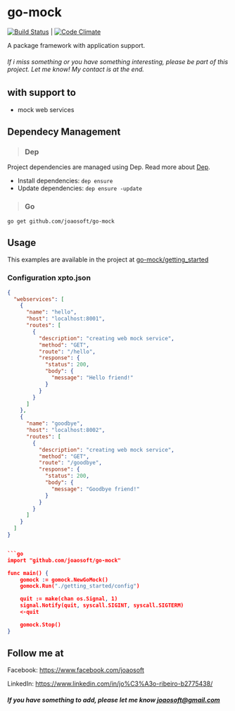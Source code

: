 # go-mock
[![Build Status](https://travis-ci.org/joaosoft/go-mock.svg?branch=master)](https://travis-ci.org/joaosoft/go-mock) | [![Code Climate](https://codeclimate.com/github/joaosoft/go-mock/badges/coverage.svg)](https://codeclimate.com/github/joaosoft/go-mock)

A package framework with application support. 
###### If i miss something or you have something interesting, please be part of this project. Let me know! My contact is at the end.

## with support to
* mock web services

## Dependecy Management 
>### Dep

Project dependencies are managed using Dep. Read more about [Dep](https://github.com/golang/dep).
* Install dependencies: `dep ensure`
* Update dependencies: `dep ensure -update`

>### Go
```
go get github.com/joaosoft/go-mock
```

## Usage 
This examples are available in the project at [go-mock/getting_started](https://github.com/joaosoft/go-mock/tree/master/getting_started)

### Configuration xpto.json
```json
{
  "webservices": [
    {
      "name": "hello",
      "host": "localhost:8001",
      "routes": [
        {
          "description": "creating web mock service",
          "method": "GET",
          "route": "/hello",
          "response": {
            "status": 200,
            "body": {
              "message": "Hello friend!"
            }
          }
        }
      ]
    },
    {
      "name": "goodbye",
      "host": "localhost:8002",
      "routes": [
        {
          "description": "creating web mock service",
          "method": "GET",
          "route": "/goodbye",
          "response": {
            "status": 200,
            "body": {
              "message": "Goodbye friend!"
            }
          }
        }
      ]
    }
  ]
}


```go
import "github.com/joaosoft/go-mock"

func main() {
    gomock := gomock.NewGoMock()
    gomock.Run("./getting_started/config")

    quit := make(chan os.Signal, 1)
    signal.Notify(quit, syscall.SIGINT, syscall.SIGTERM)
    <-quit

    gomock.Stop()
}
```

## Follow me at
Facebook: https://www.facebook.com/joaosoft

LinkedIn: https://www.linkedin.com/in/jo%C3%A3o-ribeiro-b2775438/

##### If you have something to add, please let me know joaosoft@gmail.com
